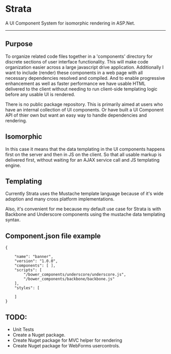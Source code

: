 # Strata

A UI Component System for isomorphic rendering in ASP.Net.

---

## Purpose

To organize related code files together in a 'components' directory for discrete sections of user interface functionality. This will make code organization easier across a large javascript drive application. Additionally I want to include (render) these components in a web page with all necessary dependencies resolved and compiled. And to enable progressive enhancement as well as faster performance we have usable HTML delivered to the client without needing to run client-side templating logic before any usable UI is rendered.

There is no public package repository. This is primarily aimed at users who have an internal collection of UI components. Or have built a UI Component API of thier own but want an easy way to handle dependencies and rendering.

## Isomorphic

In this case it means that the data templating in the UI components happens first on the server and then in JS on the client. So that all usable markup is delivered first, without waiting for an AJAX service call and JS templating engine.


## Templating

Currently Strata uses the Mustache template language because of it's wide adoption and many cross platform implementations.

Also, it's convenient for me because my default use case for Strata is with Backbone and Underscore components using the mustache data templating syntax.

## Component.json file example

```
{

	"name": "banner",
	"version": "1.0.0",
	"components": [ ],
	"scripts": [
		"/bower_components/underscore/underscore.js",
		"/bower_components/backbone/backbone.js"
	],
	"styles": [ 
		
	]
}
```



## TODO:

- Unit Tests
- Create a Nuget package.
- Create Nuget package for MVC helper for rendering
- Create Nuget package for WebForms usercontrols.



